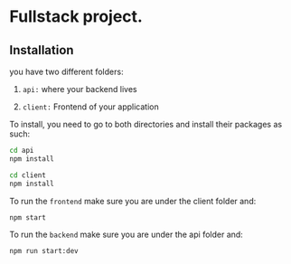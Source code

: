 # Fullstack project.

## Installation

you have two different folders:

1. `api:` where your backend lives

2. `client:` Frontend of your application

To install, you need to go to both directories and install their packages as such:

```bash
cd api
npm install
```

```bash
cd client
npm install
```

To run the `frontend` make sure you are under the client folder and:

```bash
npm start
```

To run the `backend` make sure you are under the api folder and:

```bash
npm run start:dev
```

<br />
